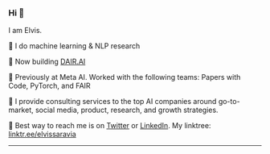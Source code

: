### Hi 👋

I am Elvis. 

🔹 I do machine learning & NLP research

🔹 Now building [DAIR.AI](https://github.com/dair-ai)

🔹 Previously at Meta AI. Worked with the following teams: Papers with Code, PyTorch, and FAIR

🔹 I provide consulting services to the top AI companies around go-to-market, social media, product, research, and growth strategies.

🔹 Best way to reach me is on [Twitter](https://twitter.com/omarsar0) or [LinkedIn](https://www.linkedin.com/in/omarsar/). My linktree: [linktr.ee/elvissaravia](https:linktr.ee/elvissaravia)

---
